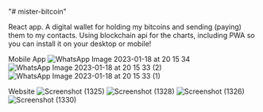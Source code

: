 "# mister-bitcoin" 

React app. A digital wallet for holding my bitcoins and sending (paying) them to my contacts.
Using blockchain api for the charts, including PWA so you can install it on your desktop or mobile!

Mobile App
![WhatsApp Image 2023-01-18 at 20 15 34](https://user-images.githubusercontent.com/64427190/213262165-fe53e320-951b-438b-bcb3-059961064f8c.jpeg)
![WhatsApp Image 2023-01-18 at 20 15 33 (2)](https://user-images.githubusercontent.com/64427190/213262179-e0212c6a-6266-4cfa-a2a3-c17a4b1d4ceb.jpeg)
![WhatsApp Image 2023-01-18 at 20 15 33 (1)](https://user-images.githubusercontent.com/64427190/213262189-a1e5fb1b-bf09-4d3c-8791-1be6b9ef5a91.jpeg)

Website
![Screenshot (1325)](https://user-images.githubusercontent.com/64427190/213262459-1ec973c8-a7a5-4b0b-a762-77fe80ce73e1.png)
![Screenshot (1328)](https://user-images.githubusercontent.com/64427190/213262574-06be0311-8adc-4fd6-aa29-69b4d800d8af.png)
![Screenshot (1326)](https://user-images.githubusercontent.com/64427190/213262694-2ad74fc3-8642-48ec-af94-78f43964075a.png)
![Screenshot (1330)](https://user-images.githubusercontent.com/64427190/213262936-f1cb5e67-ffe6-4725-babc-9f494f524485.png)
